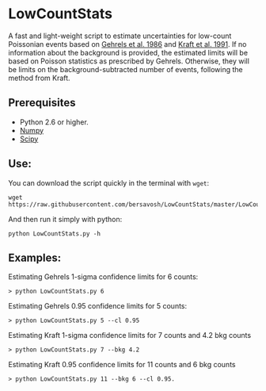 # LowCountStats
A fast and light-weight script to estimate uncertainties for low-count Poissonian events based on [Gehrels et al. 1986](https://ui.adsabs.harvard.edu/abs/1986ApJ...303..336G/abstract) and [Kraft et al. 1991](https://ui.adsabs.harvard.edu/abs/1991ApJ...374..344K/abstract). If no information about the background is provided, the estimated limits will be based on Poisson statistics as prescribed by Gehrels. Otherwise, they will be limits on the background-subtracted number of events, following the method from Kraft.

## Prerequisites 
- Python 2.6 or higher.
- [Numpy](https://numpy.org/)
- [Scipy](https://www.scipy.org/)

## Use:
You can download the script quickly in the terminal with `wget`:
```
wget https://raw.githubusercontent.com/bersavosh/LowCountStats/master/LowCountStats.py
```

And then run it simply with python:
```
python LowCountStats.py -h
```

## Examples:

Estimating Gehrels 1-sigma confidence limits for 6 counts:
```
> python LowCountStats.py 6
```

Estimating Gehrels 0.95 confidence limits for 5 counts:
```
> python LowCountStats.py 5 --cl 0.95
```

Estimating Kraft 1-sigma confidence limits for 7 counts and 4.2 bkg counts
```
> python LowCountStats.py 7 --bkg 4.2
```

Estimating Kraft 0.95 confidence limits for 11 counts and 6 bkg counts
```
> python LowCountStats.py 11 --bkg 6 --cl 0.95.
```

